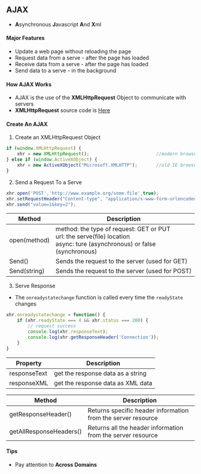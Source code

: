 ## AJAX
    
* **A**synchronous **J**avascript **A**nd **X**ml  

#### Major Features
* Update a web page without reloading the page
* Request data from a serve - after the page has loaded
* Receive data from a serve - after the page has loaded
* Send data to a serve - in the background

#### How AJAX Works
* AJAX is the use of the **XMLHttpRequest** Object to communicate with servers
* **XMLHttpRequest** source code is [Here](https://cs.chromium.org/chromium/src/third_party/WebKit/Source/core/xmlhttprequest/XMLHttpRequest.cpp?q=xmlhttprequest&sq=package:chromium&dr=CSs&l=24)

#### Create An AJAX
1. Create an XMLHttpRequest Object
```javascript
if (window.XMLHttpRequest) {
    xhr = new XMLHttpRequest();                         //modern browsers
} else if (window.ActiveXObject) {
    xhr = new ActiveXObject("Microsoft.XMLHTTP");       //old IE browsers
}
```
2. Send a Request To a Serve
```javascript
xhr.open('POST','http://www.example.org/some.file',true);
xhr.setRequestHeader("Content-type", "application/x-www-form-urlencoded");
xhr.send("value=1&key=2");
```
Method | Description
-----  | -------
open(method) | method: the type of request: GET or PUT<br>url: the serve(file) location<br>async: ture (asynchronous) or false (synchronous)
Send() |  Sends the request to the server (used for GET)
Send(string) | Sends the request to the server (used for POST)
3. Serve Response
* The `onreadystatechange` function is called every time the `readyState` changes
```javascript
xhr.onreadystatechange = function() {
    if (xhr.readyState === 4 && xhr.status === 200) {
        // request success
        console.log(xhr.responseText);
        console.log(xhr.getResponseHeader('Connection'));
    }
}
```
Property | Description
------   | ---------
responseText | get the response data as a string
responseXML  | get the response data as XML data

Method | Description
-----  | ---------
getResponseHeader() | Returns specific header information from the server resource
getAllResponseHeaders() | Returns all the header information from the server resource

#### Tips
* Pay attention to **Across Domains**